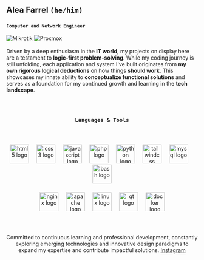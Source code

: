 ## Alea Farrel **` (he/him) `**
###

**` Computer and Network Engineer `**
</br>
</br>
![Mikrotik](https://img.shields.io/badge/MikroTik-293239.svg?style=for-the-badge&logo=MikroTik&logoColor=white)
![Proxmox](https://img.shields.io/badge/Proxmox-E57000.svg?style=for-the-badge&logo=Proxmox&logoColor=white)
</br>
</br>
Driven by a deep enthusiasm in the **IT world**, my projects on display here are a testament to **logic-first problem-solving**. While my coding journey is still unfolding, each application and system I've built originates from **my own rigorous logical deductions** on how things **should work**. This showcases my innate ability to **conceptualize functional solutions** and serves as a foundation for my continued growth and learning in the **tech landscape**.

###

</br>
<div align="center">

### **` Languages & Tools `**

</div>
</br>

###

<div align="center">
  <img src="https://cdn.jsdelivr.net/gh/devicons/devicon/icons/html5/html5-original.svg" height="50" alt="html5 logo"  />
  <img width="12" />
  <img src="https://cdn.jsdelivr.net/gh/devicons/devicon/icons/css3/css3-original.svg" height="50" alt="css3 logo"  />
  <img width="12" />
  <img src="https://cdn.jsdelivr.net/gh/devicons/devicon/icons/javascript/javascript-original.svg" height="50" alt="javascript logo"  />
  <img width="12" />
  <img src="https://cdn.jsdelivr.net/gh/devicons/devicon/icons/php/php-original.svg" height="50" alt="php logo"  />
  <img width="12" />
  <img src="https://cdn.jsdelivr.net/gh/devicons/devicon/icons/python/python-original.svg" height="50" alt="python logo"  />
  <img width="12" />
  <img src="https://skillicons.dev/icons?i=tailwind" height="50" alt="tailwindcss logo"  />
  <img width="12" />
  <img src="https://cdn.jsdelivr.net/gh/devicons/devicon/icons/mysql/mysql-original.svg" height="50" alt="mysql logo"  />
  <img width="12" />
  <img src="https://cdn.simpleicons.org/gnubash/4EAA25" height="50" alt="bash logo"  />
</div>

###

<div align="center">
  <img src="https://cdn.jsdelivr.net/gh/devicons/devicon/icons/nginx/nginx-original.svg" height="50" alt="nginx logo"  />
  <img width="12" />
  <img src="https://cdn.jsdelivr.net/gh/devicons/devicon/icons/apache/apache-original.svg" height="50" alt="apache logo"  />
  <img width="12" />
  <img src="https://cdn.jsdelivr.net/gh/devicons/devicon/icons/linux/linux-original.svg" height="50" alt="linux logo"  />
  <img width="12" />
  <img src="https://cdn.jsdelivr.net/gh/devicons/devicon/icons/qt/qt-original.svg" height="50" alt="qt logo"  />
  <img width="12" />
  <img src="https://cdn.jsdelivr.net/gh/devicons/devicon/icons/docker/docker-original.svg" height="50" alt="docker logo"  />
</div>
</br>
</br>

###

<p align="center">Committed to continuous learning and professional development, constantly exploring emerging technologies and innovative design paradigms to expand my expertise and contribute impactful solutions. <a href="https://www.instagram.com/alea_farrel" target="_blank">Instagram</a> 
</p>

###
